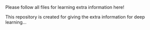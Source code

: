 Please follow all files for learning extra information here!

This repository is created for giving the extra information for deep learning...


